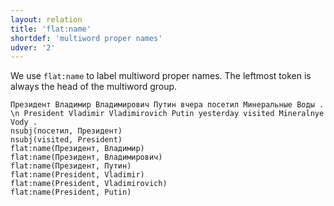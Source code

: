```yaml
---
layout: relation
title: 'flat:name'
shortdef: 'multiword proper names'
udver: '2'
---
```


We use `flat:name` to label multiword proper names.
The leftmost token is always the head of the multiword group.

~~~ sdparse
Президент Владимир Владимирович Путин вчера посетил Минеральные Воды . \n President Vladimir Vladimirovich Putin yesterday visited Mineralnye Vody .
nsubj(посетил, Президент)
nsubj(visited, President)
flat:name(Президент, Владимир)
flat:name(Президент, Владимирович)
flat:name(Президент, Путин)
flat:name(President, Vladimir)
flat:name(President, Vladimirovich)
flat:name(President, Putin)
~~~


<!-- Interlanguage links updated Út 9. května 2023, 20:04:16 CEST -->
